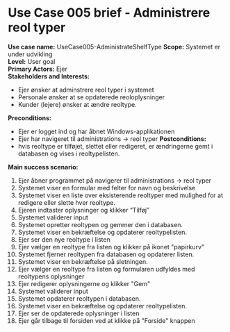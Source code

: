 ﻿# Use Case 005 brief - Administrere reol typer

**Use case name:** UseCase005-AdministrateShelfType
**Scope:** Systemet er under udvikling  
**Level:** User goal  
**Primary Actors:** Ejer  
**Stakeholders and Interests:** 
- Ejer ønsker at adminstrere reol typer i systemet
- Personale ønsker at se opdaterede reoloplysninger
- Kunder (lejere) ønsker at ændre reoltype.

**Preconditions:** 
- Ejer er logget ind og har åbnet Windows-applikationen  
- Ejer har navigeret til administrations -> reol typer
**Postconditions:**
- hvis reoltype er tilføjet, slettet eller redigeret, er ændringerne gemt i databasen og vises i reoltypelisten.

**Main success scenario:**  
1. Ejer åbner programmet på navigerer til administrations -> reol typer
1. Systemet viser en formular med felter for navn og beskrivelse
1. Systemet viser en liste over eksisterende reoltyper med mulighed for at redigere eller slette hver reoltype.
1. Ejeren indtaster oplysninger og klikker “Tilføj”
1. Systemet validerer input
1. Systemet opretter reoltypen og gemmer den i databasen.
1. Systemet viser en bekræftelse og opdaterer reoltypelisten.
1. Ejer ser den nye reoltype i listen
1. Ejer vælger en reoltype fra listen og klikker på ikonet "papirkurv"
1. Systemet fjerner reoltypen fra databasen og opdaterer listen.
1. Systemet viser en bekræftelse på sletningen.
1. Ejer vælger en reoltype fra listen og formularen udfyldes med reoltypens oplysninger
1. Ejer redigerer oplysningerne og klikker "Gem"
1. Systemet validerer input
1. Systemet opdaterer reoltypen i databasen.
1. Systemet viser en bekræftelse og opdaterer reoltypelisten.
1. Ejer ser de opdaterede oplysninger i listen
1. Ejer går tilbage til forsiden ved at klikke på "Forside" knappen
